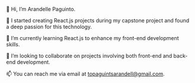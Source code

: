 👋 Hi, I’m Arandelle Paguinto.

👀 I started creating React.js projects during my capstone project and found a deep passion for this technology.

🌱 I’m currently learning React.js to enhance my front-end development skills.

💞️ I’m looking to collaborate on projects involving both front-end and back-end development.

📫 You can reach me via email at topaguintsarandell@gmail.com.

<!---
Arandelle/Arandelle is a ✨ special ✨ repository because its `README.md` (this file) appears on your GitHub profile.
You can click the Preview link to take a look at your changes.
--->
